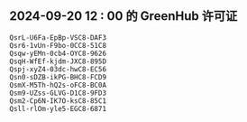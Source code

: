 ## 2024-09-20 12 : 00 的 GreenHub 许可证
```
QsrL-U6Fa-EpBp-VSC8-DAF3
Qsr6-1vUn-F9bo-0CC8-51C8
Qsqw-yEMn-0cb4-OYC8-9626
QsqH-WfEf-kjdm-JXC8-895D
Qspj-xyZ4-03dc-hwC8-EC56
Qsn0-sDZB-ikPG-BHC8-FCD9
QsmX-M5Th-hQ2s-oFC8-BC0A
Qsm9-UZss-GLVG-D1C8-9FD3
Qsm2-Cp6N-IK7O-ksC8-85C1
Qsll-rlOm-yle5-EGC8-6871
```
